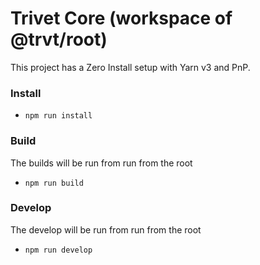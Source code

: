 # Trivet Core (workspace of @trvt/root)


This project has a Zero Install setup with Yarn v3 and PnP.

### Install

-   `npm run install`

### Build

The builds will be run from run from the root

-   `npm run build`

### Develop

The develop will be run from run from the root

-   `npm run develop`
